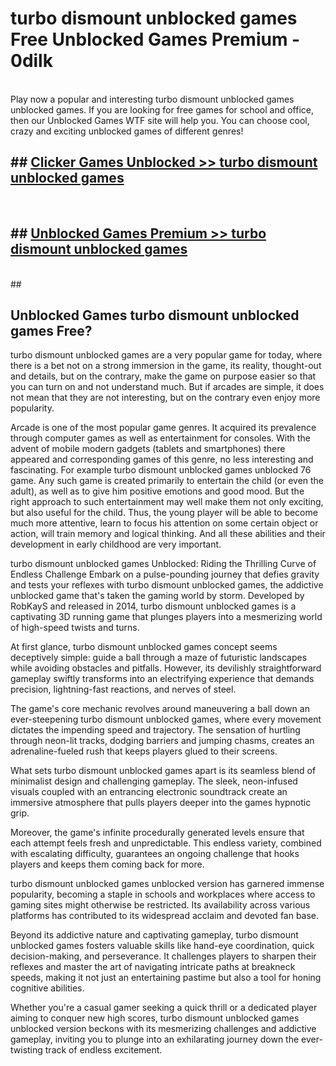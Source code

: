 # turbo dismount unblocked games  Free Unblocked Games Premium - 0dilk <br>
<br>
Play now a popular and interesting turbo dismount unblocked games unblocked games. If you are looking for free games for school and office, then our Unblocked Games WTF site will help you. You can choose cool, crazy and exciting unblocked games of different genres!


## ##  [Clicker Games Unblocked >> turbo dismount unblocked games](http://freeplayer.one?title=turbo_dismount_unblocked_games&ref=UGames)
  <br>

##  ## [Unblocked Games Premium >> turbo dismount unblocked games](http://freeplayer.one?title=turbo_dismount_unblocked_games&ref=UGames)
  <br>
  ##



## Unblocked Games turbo dismount unblocked games Free?

turbo dismount unblocked games are a very popular game for today, where there is a bet not on a strong immersion in the game, its reality, thought-out and details, but on the contrary, make the game on purpose easier so that you can turn on and not understand much. But if arcades are simple, it does not mean that they are not interesting, but on the contrary even enjoy more popularity.

Arcade is one of the most popular game genres. It acquired its prevalence through computer games as well as entertainment for consoles. With the advent of mobile modern gadgets (tablets and smartphones) there appeared and corresponding games of this genre, no less interesting and fascinating. For example turbo dismount unblocked games unblocked 76 game. Any such game is created primarily to entertain the child (or even the adult), as well as to give him positive emotions and good mood. But the right approach to such entertainment may well make them not only exciting, but also useful for the child. Thus, the young player will be able to become much more attentive, learn to focus his attention on some certain object or action, will train memory and logical thinking. And all these abilities and their development in early childhood are very important.

turbo dismount unblocked games Unblocked: Riding the Thrilling Curve of Endless Challenge
Embark on a pulse-pounding journey that defies gravity and tests your reflexes with turbo dismount unblocked games, the addictive unblocked game that's taken the gaming world by storm. Developed by RobKayS and released in 2014, turbo dismount unblocked games is a captivating 3D running game that plunges players into a mesmerizing world of high-speed twists and turns.

At first glance, turbo dismount unblocked games concept seems deceptively simple: guide a ball through a maze of futuristic landscapes while avoiding obstacles and pitfalls. However, its devilishly straightforward gameplay swiftly transforms into an electrifying experience that demands precision, lightning-fast reactions, and nerves of steel.

The game's core mechanic revolves around maneuvering a ball down an ever-steepening turbo dismount unblocked games, where every movement dictates the impending speed and trajectory. The sensation of hurtling through neon-lit tracks, dodging barriers and jumping chasms, creates an adrenaline-fueled rush that keeps players glued to their screens.

What sets turbo dismount unblocked games apart is its seamless blend of minimalist design and challenging gameplay. The sleek, neon-infused visuals coupled with an entrancing electronic soundtrack create an immersive atmosphere that pulls players deeper into the games hypnotic grip.

Moreover, the game's infinite procedurally generated levels ensure that each attempt feels fresh and unpredictable. This endless variety, combined with escalating difficulty, guarantees an ongoing challenge that hooks players and keeps them coming back for more.

turbo dismount unblocked games unblocked version has garnered immense popularity, becoming a staple in schools and workplaces where access to gaming sites might otherwise be restricted. Its availability across various platforms has contributed to its widespread acclaim and devoted fan base.

Beyond its addictive nature and captivating gameplay, turbo dismount unblocked games fosters valuable skills like hand-eye coordination, quick decision-making, and perseverance. It challenges players to sharpen their reflexes and master the art of navigating intricate paths at breakneck speeds, making it not just an entertaining pastime but also a tool for honing cognitive abilities.

Whether you're a casual gamer seeking a quick thrill or a dedicated player aiming to conquer new high scores, turbo dismount unblocked games unblocked version beckons with its mesmerizing challenges and addictive gameplay, inviting you to plunge into an exhilarating journey down the ever-twisting track of endless excitement.